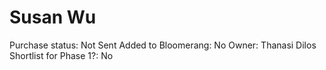 # Susan Wu

Purchase status: Not Sent
Added to Bloomerang: No
Owner: Thanasi Dilos
Shortlist for Phase 1?: No